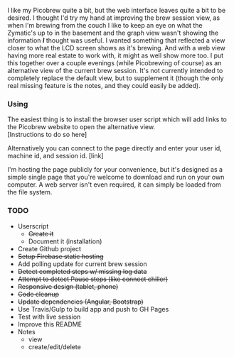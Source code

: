 I like my Picobrew quite a bit, but the web interface leaves quite a bit to be desired.  I thought I'd try my hand at improving the brew session view, as when I'm brewing from the couch I like to keep an eye on what the Zymatic's up to in the basement and the graph view wasn't showing the information ***I*** thought was useful.  I wanted something that reflected a view closer to what the LCD screen shows as it's brewing.  And with a web view having more real estate to work with, it might as well show more too.  I put this together over a couple evenings (while Picobrewing of course) as an alternative view of the current brew session.  It's not currently intended to completely replace the default view, but to supplement it (though the only real missing feature is the notes, and they could easily be added).


### Using

The easiest thing is to install the browser user script which will add links to the Picobrew website to open the alternative view.  
[Instructions to do so here]

Alternatively you can connect to the page directly and enter your user id, machine id, and session id. [link]

I'm hosting the page publicly for your convenience, but it's designed as a simple single page that you're welcome to download and run on your own computer.  A web server isn't even required, it can simply be loaded from the file system.


### TODO
- Userscript
    - ~~Create it~~
    - Document it (installation)
- Create Github project
- ~~Setup Firebase static hosting~~
- Add polling update for current brew session
- ~~Detect completed steps w/ missing log data~~
- ~~Attempt to detect Pause steps (like connect chiller)~~
- ~~Responsive design (tablet, phone)~~
- ~~Code cleanup~~
- ~~Update dependencies (Angular, Bootstrap)~~
- Use Travis/Gulp to build app and push to GH Pages
- Test with live session
- Improve this README
- Notes
    - view
    - create/edit/delete
